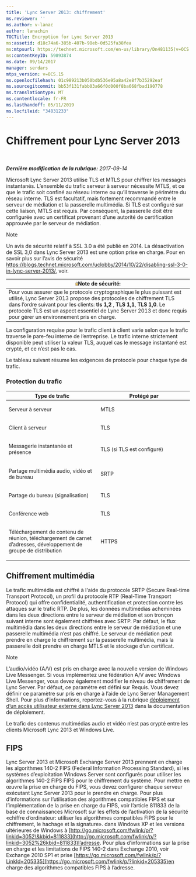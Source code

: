 ```yaml
---
title: 'Lync Server 2013: chiffrement'
ms.reviewer: ''
ms.author: v-lanac
author: lanachin
TOCTitle: Encryption for Lync Server 2013
ms:assetid: d18c74a6-385b-407b-98eb-0d525fa38fea
ms:mtpsurl: https://technet.microsoft.com/en-us/library/Dn481135(v=OCS.15)
ms:contentKeyID: 59893874
ms.date: 09/14/2017
manager: serdars
mtps_version: v=OCS.15
ms.openlocfilehash: 01c989213b050bdb536e95a8a42e8f7b35292eaf
ms.sourcegitcommit: bb53f131fabb03a66f0d000f8ba668fbad190778
ms.translationtype: MT
ms.contentlocale: fr-FR
ms.lasthandoff: 05/11/2019
ms.locfileid: "34831233"
---
```

<div data-xmlns="http://www.w3.org/1999/xhtml">

<div class="topic" data-xmlns="http://www.w3.org/1999/xhtml" data-msxsl="urn:schemas-microsoft-com:xslt" data-cs="http://msdn.microsoft.com/en-us/">

<div data-asp="http://msdn2.microsoft.com/asp">

# <a name="encryption-for-lync-server-2013"></a>Chiffrement pour Lync Server 2013

</div>

<div id="mainSection">

<div id="mainBody">

<span> </span>

_**Dernière modification de la rubrique:** 2017-09-14_

Microsoft Lync Server 2013 utilise TLS et MTLS pour chiffrer les messages instantanés. L’ensemble du trafic serveur à serveur nécessite MTLS, et ce que le trafic soit confiné au réseau interne ou qu’il traverse le périmètre du réseau interne. TLS est facultatif, mais fortement recommandé entre le serveur de médiation et la passerelle multimédia. Si TLS est configuré sur cette liaison, MTLS est requis. Par conséquent, la passerelle doit être configurée avec un certificat provenant d’une autorité de certification approuvée par le serveur de médiation.

<div>


> [!NOTE]  
> Un avis de sécurité relatif à SSL 3.0 a été publié en 2014. La désactivation de SSL 3,0 dans Lync Server 2013 est une option prise en charge. Pour en savoir plus sur l’avis de sécurité <A class=uri href="https://blogs.technet.microsoft.com/uclobby/2014/10/22/disabling-ssl-3-0-in-lync-server-2013/">https://blogs.technet.microsoft.com/uclobby/2014/10/22/disabling-ssl-3-0-in-lync-server-2013/</A>, voir.



</div>

<div>

<table>
<thead>
<tr class="header">
<th><img src="images/Gg398321.security(OCS.15).gif" title="sûreté" alt="security" />Note de sécurité:</th>
</tr>
</thead>
<tbody>
<tr class="odd">
<td>Pour vous assurer que le protocole cryptographique le plus puissant est utilisé, Lync Server 2013 propose des protocoles de chiffrement TLS dans l’ordre suivant pour les clients: <strong>tls 1,2</strong> , <strong>TLS 1,1</strong>, <strong>TLS 1,0</strong>. Le protocole TLS est un aspect essentiel de Lync Server 2013 et donc requis pour gérer un environnement pris en charge.</td>
</tr>
</tbody>
</table>


</div>

La configuration requise pour le trafic client à client varie selon que le trafic traverse le pare-feu interne de l’entreprise. Le trafic interne strictement disponible peut utiliser la valeur TLS, auquel cas le message instantané est crypté, et ce n’est pas le cas.

Le tableau suivant résume les exigences de protocole pour chaque type de trafic.

### <a name="traffic-protection"></a>Protection du trafic

<table>
<colgroup>
<col style="width: 50%" />
<col style="width: 50%" />
</colgroup>
<thead>
<tr class="header">
<th>Type de trafic</th>
<th>Protégé par</th>
</tr>
</thead>
<tbody>
<tr class="odd">
<td><p>Serveur à serveur</p></td>
<td><p>MTLS</p></td>
</tr>
<tr class="even">
<td><p>Client à serveur</p></td>
<td><p>TLS</p></td>
</tr>
<tr class="odd">
<td><p>Messagerie instantanée et présence</p></td>
<td><p>TLS (si TLS est configuré)</p></td>
</tr>
<tr class="even">
<td><p>Partage multimédia audio, vidéo et de bureau</p></td>
<td><p>SRTP</p></td>
</tr>
<tr class="odd">
<td><p>Partage du bureau (signalisation)</p></td>
<td><p>TLS</p></td>
</tr>
<tr class="even">
<td><p>Conférence web</p></td>
<td><p>TLS</p></td>
</tr>
<tr class="odd">
<td><p>Téléchargement de contenu de réunion, téléchargement de carnet d’adresses, développement de groupe de distribution</p></td>
<td><p>HTTPS</p></td>
</tr>
</tbody>
</table>


<div>

## <a name="media-encryption"></a>Chiffrement multimédia

Le trafic multimédia est chiffré à l'aide du protocole SRTP (Secure Real-time Transport Protocol), un profil du protocole RTP (Real-Time Transport Protocol) qui offre confidentialité, authentification et protection contre les attaques sur le trafic RTP. De plus, les données multimédias acheminées dans les deux directions entre le serveur de médiation et son tronçon suivant interne sont également chiffrées avec SRTP. Par défaut, le flux multimédia dans les deux directions entre le serveur de médiation et une passerelle multimédia n’est pas chiffré. Le serveur de médiation peut prendre en charge le chiffrement sur la passerelle multimédia, mais la passerelle doit prendre en charge MTLS et le stockage d’un certificat.

<div>


> [!NOTE]  
> L’audio/vidéo (A/V) est pris en charge avec la nouvelle version de Windows Live Messenger. Si vous implémentez une fédération A/V avec Windows Live Messenger, vous devez également modifier le niveau de chiffrement de Lync Server. Par défaut, ce paramètre est défini sur Requis. Vous devez définir ce paramètre sur pris en charge à l’aide de Lync Server Management Shell. Pour plus d’informations, reportez-vous à la rubrique <A href="lync-server-2013-deploying-external-user-access.md">déploiement d’un accès utilisateur externe dans Lync Server 2013</A> dans la documentation de déploiement.



</div>

Le trafic des contenus multimédias audio et vidéo n’est pas crypté entre les clients Microsoft Lync 2013 et Windows Live.

</div>

<div>

## <a name="fips"></a>FIPS

Lync Server 2013 et Microsoft Exchange Server 2013 prennent en charge les algorithmes 140-2 FIPS (Federal Information Processing Standard), si les systèmes d’exploitation Windows Server sont configurés pour utiliser les algorithmes 140-2 FIPS FIPS pour le chiffrement du système. Pour mettre en œuvre la prise en charge du FIPS, vous devez configurer chaque serveur exécutant Lync Server 2013 pour le prendre en charge. Pour plus d’informations sur l’utilisation des algorithmes compatibles FIPS et sur l’implémentation de la prise en charge du FIPS, voir l’article 811833 de la base de connaissances Microsoft sur les effets de l’activation de la sécurité «chiffre d’ordinateur: utiliser les algorithmes compatibles FIPS pour le chiffrement, le hachage et la signature». dans Windows XP et les versions ultérieures de Windows à [http://go.microsoft.com/fwlink/p/?linkid=3052\&kbid=811833](http://go.microsoft.com/fwlink/p/?linkid=3052%26kbid=811833)l’adresse. Pour plus d’informations sur la prise en charge et les limitations de FIPS 140-2 dans Exchange 2010, voir Exchange 2010 SP1 et prise [https://go.microsoft.com/fwlink/p/?LinkId=205335](https://go.microsoft.com/fwlink/p/?linkid=205335)en charge des algorithmes compatibles FIPS à l’adresse.

</div>

</div>

<span> </span>

</div>

</div>

</div>

